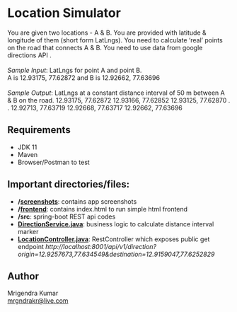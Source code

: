 # Location Simulator
You are given two locations - A & B. You are provided with latitude & longitude of them (short form LatLngs). You need to calculate ‘real’ points on the road that connects A & B. You need to use data from google directions API .
\
\
*Sample Input*: LatLngs for point A and point B.
\
A is 12.93175, 77.62872 and B is 12.92662, 77.63696
\
\
*Sample Output*: LatLngs at a constant distance interval of 50 m between A & B on the road. 12.93175, 77.62872
12.93166, 77.62852
12.93125, 77.62870
.
.
12.92713, 77.63719 12.92668, 77.63717 12.92662, 77.63696

## Requirements
- JDK 11
- Maven
- Browser/Postman to test

## Important directories/files:
- **/[screenshots](https://github.com/devmigi/demo-direction-service/blob/master/screenshots)**: contains app screenshots
- **/[frontend](https://github.com/devmigi/demo-direction-service/blob/master/frontend/index.html)**: contains index.html to run simple html frontend
- **/src**: spring-boot REST api codes
- **[DirectionService.java](https://github.com/devmigi/demo-direction-service/blob/master/src/main/java/com/migi/directionservice/services/DirectionService.java)**: business logic to calculate distance interval marker
- **[LocationController.java](https://github.com/devmigi/demo-direction-service/blob/master/src/main/java/com/migi/directionservice/controllers/LocationController.java)**: RestController which exposes public get endpoint _http://localhost:8001/api/v1/direction?origin=12.9257673,77.634549&destination=12.9159047,77.6252829_


## Author
Mrigendra Kumar
\
<mrgndrakr@live.com>


